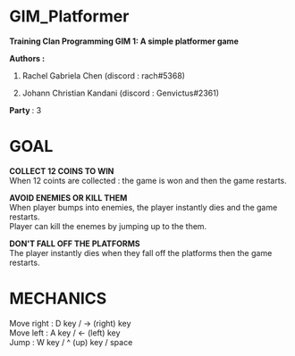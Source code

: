 # GIM_Platformer
<strong> Training Clan Programming GIM 1: A simple platformer game </strong> <br/>

<strong> Authors :</strong>  <ol> <li> Rachel Gabriela Chen (discord : rach#5368)</li> 
  <li> Johann Christian Kandani (discord : Genvictus#2361)</li> </ol>
<strong> Party </strong>: 3 <br/>

# GOAL
<strong> COLLECT 12 COINS TO WIN </strong> <br/>
When 12 coints are collected : the game is won and then the game restarts. </br>

<strong> AVOID ENEMIES OR KILL THEM </strong> <br/>
When player bumps into enemies, the player instantly dies and the game restarts.</br>
Player can kill the enemes by jumping up to the them. </br>

<strong> DON'T FALL OFF THE PLATFORMS </strong> </br>
The player instantly dies when they fall off the platforms then the game restarts. </br>

# MECHANICS
Move right :  D  key / -> (right) key </br>
Move left : A key / <- (left) key </br>
Jump : W key / ^ (up) key / space </br>

